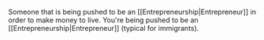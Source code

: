 Someone that is being pushed to be an [[Entrepreneurship|Entrepreneur]] in order to make money to live. You're being pushed to be an [[Entrepreneurship|Entrepreneur]] (typical for immigrants).